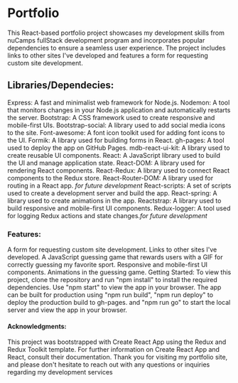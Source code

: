 # Portfolio
This React-based portfolio project showcases my development skills from nuCamps fullStack development program and incorporates popular dependencies to ensure a seamless user experience. The project includes links to other sites I've developed and features a form for requesting custom site development.

## Libraries/Dependecies:
Express: A fast and minimalist web framework for Node.js. 
Nodemon: A tool that monitors changes in your Node.js application and automatically restarts the server. Bootstrap: A CSS framework used to create responsive and mobile-first UIs. 
Bootstrap-social: A library used to add social media icons to the site. 
Font-awesome: A font icon toolkit used for adding font icons to the UI. 
Formik: A library used for building forms in React. 
gh-pages: A tool used to deploy the app on GitHub Pages. 
mdb-react-ui-kit: A library used to create reusable UI components. 
React: A JavaScript library used to build the UI and manage application state. 
React-DOM: A library used for rendering React components.
React-Redux: A library used to connect React components to the Redux store. React-Router-DOM: A library used for routing in a React app. *for future development*
React-scripts: A set of scripts used to create a development server and build the app.
React-spring: A library used to create animations in the app. 
Reactstrap: A library used to build responsive and mobile-first UI components.
Redux-logger: A tool used for logging Redux actions and state changes.*for future development*

### Features:
A form for requesting custom site development.
Links to other sites I've developed. 
A JavaScript guessing game that rewards users with a GIF for correctly guessing my favorite sport. Responsive and mobile-first UI components.
Animations in the guessing game. 
  Getting Started:
To view this project, clone the repository and run "npm install" to install the required dependencies. Use "npm start" to view the app in your browser. The app can be built for production using "npm run build", "npm run deploy" to deploy the production build to gh-pages. and "npm run go" to start the local server and view the app in your browser.

#### Acknowledgments:
  This project was bootstrapped with Create React App using the Redux and Redux Toolkit template. For further information on Create React App and React, consult their documentation.
  Thank you for visiting my portfolio site, and please don't hesitate to reach out with any questions or inquiries regarding my development services
